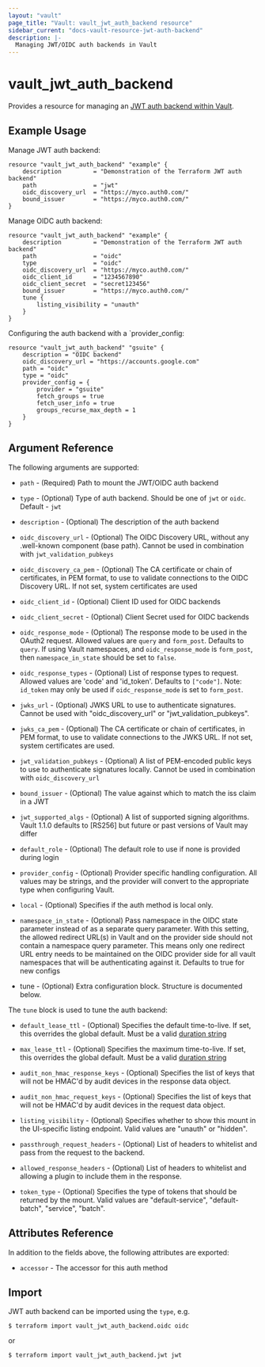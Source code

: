 ```yaml
---
layout: "vault"
page_title: "Vault: vault_jwt_auth_backend resource"
sidebar_current: "docs-vault-resource-jwt-auth-backend"
description: |-
  Managing JWT/OIDC auth backends in Vault
---
```


# vault\_jwt\_auth\_backend

Provides a resource for managing an
[JWT auth backend within Vault](https://www.vaultproject.io/docs/auth/jwt.html).

## Example Usage

Manage JWT auth backend:

```hcl
resource "vault_jwt_auth_backend" "example" {
    description         = "Demonstration of the Terraform JWT auth backend"
    path                = "jwt"
    oidc_discovery_url  = "https://myco.auth0.com/"
    bound_issuer        = "https://myco.auth0.com/"
}
```

Manage OIDC auth backend:

```hcl
resource "vault_jwt_auth_backend" "example" {
    description         = "Demonstration of the Terraform JWT auth backend"
    path                = "oidc"
    type                = "oidc"
    oidc_discovery_url  = "https://myco.auth0.com/"
    oidc_client_id      = "1234567890"
    oidc_client_secret  = "secret123456"
    bound_issuer        = "https://myco.auth0.com/"
    tune {
        listing_visibility = "unauth"
    }
}
```

Configuring the auth backend with a `provider_config:

```hcl
resource "vault_jwt_auth_backend" "gsuite" {
    description = "OIDC backend"
    oidc_discovery_url = "https://accounts.google.com"
    path = "oidc"
    type = "oidc"
    provider_config = {
        provider = "gsuite"
        fetch_groups = true
        fetch_user_info = true
        groups_recurse_max_depth = 1
    }
}
```


## Argument Reference

The following arguments are supported:

* `path` - (Required) Path to mount the JWT/OIDC auth backend

* `type` - (Optional) Type of auth backend. Should be one of `jwt` or `oidc`. Default - `jwt`

* `description` - (Optional) The description of the auth backend

* `oidc_discovery_url` - (Optional) The OIDC Discovery URL, without any .well-known component (base path). Cannot be used in combination with `jwt_validation_pubkeys`

* `oidc_discovery_ca_pem` - (Optional) The CA certificate or chain of certificates, in PEM format, to use to validate connections to the OIDC Discovery URL. If not set, system certificates are used

* `oidc_client_id` - (Optional) Client ID used for OIDC backends

* `oidc_client_secret` - (Optional) Client Secret used for OIDC backends

* `oidc_response_mode` - (Optional) The response mode to be used in the OAuth2 request. Allowed values are `query` and `form_post`. Defaults to `query`. If using Vault namespaces, and `oidc_response_mode` is `form_post`, then `namespace_in_state` should be set to `false`.

* `oidc_response_types` - (Optional) List of response types to request. Allowed values are 'code' and 'id_token'. Defaults to `["code"]`. Note: `id_token` may only be used if `oidc_response_mode` is set to `form_post`.

* `jwks_url` - (Optional) JWKS URL to use to authenticate signatures. Cannot be used with "oidc_discovery_url" or "jwt_validation_pubkeys".

* `jwks_ca_pem` - (Optional) The CA certificate or chain of certificates, in PEM format, to use to validate connections to the JWKS URL. If not set, system certificates are used.

* `jwt_validation_pubkeys` - (Optional) A list of PEM-encoded public keys to use to authenticate signatures locally. Cannot be used in combination with `oidc_discovery_url`

* `bound_issuer` - (Optional) The value against which to match the iss claim in a JWT

* `jwt_supported_algs` - (Optional) A list of supported signing algorithms. Vault 1.1.0 defaults to [RS256] but future or past versions of Vault may differ

* `default_role` - (Optional) The default role to use if none is provided during login

* `provider_config` - (Optional) Provider specific handling configuration. All values may be strings, and the provider will convert to the appropriate type when configuring Vault.

* `local` - (Optional) Specifies if the auth method is local only.

* `namespace_in_state` - (Optional) Pass namespace in the OIDC state parameter instead of as a separate query parameter. With this setting, the allowed redirect URL(s) in Vault and on the provider side should not contain a namespace query parameter. This means only one redirect URL entry needs to be maintained on the OIDC provider side for all vault namespaces that will be authenticating against it. Defaults to true for new configs

* tune - (Optional) Extra configuration block. Structure is documented below.

The `tune` block is used to tune the auth backend:

* `default_lease_ttl` - (Optional) Specifies the default time-to-live.
  If set, this overrides the global default.
  Must be a valid [duration string](https://golang.org/pkg/time/#ParseDuration)

* `max_lease_ttl` - (Optional) Specifies the maximum time-to-live.
  If set, this overrides the global default.
  Must be a valid [duration string](https://golang.org/pkg/time/#ParseDuration)

* `audit_non_hmac_response_keys` - (Optional) Specifies the list of keys that will
  not be HMAC'd by audit devices in the response data object.

* `audit_non_hmac_request_keys` - (Optional) Specifies the list of keys that will
  not be HMAC'd by audit devices in the request data object.

* `listing_visibility` - (Optional) Specifies whether to show this mount in
  the UI-specific listing endpoint. Valid values are "unauth" or "hidden".

* `passthrough_request_headers` - (Optional) List of headers to whitelist and
  pass from the request to the backend.

* `allowed_response_headers` - (Optional) List of headers to whitelist and allowing
  a plugin to include them in the response.

* `token_type` - (Optional) Specifies the type of tokens that should be returned by
  the mount. Valid values are "default-service", "default-batch", "service", "batch".

## Attributes Reference

In addition to the fields above, the following attributes are exported:

* `accessor` - The accessor for this auth method

## Import

JWT auth backend can be imported using the `type`, e.g.

```
$ terraform import vault_jwt_auth_backend.oidc oidc
```

or

```
$ terraform import vault_jwt_auth_backend.jwt jwt
```
